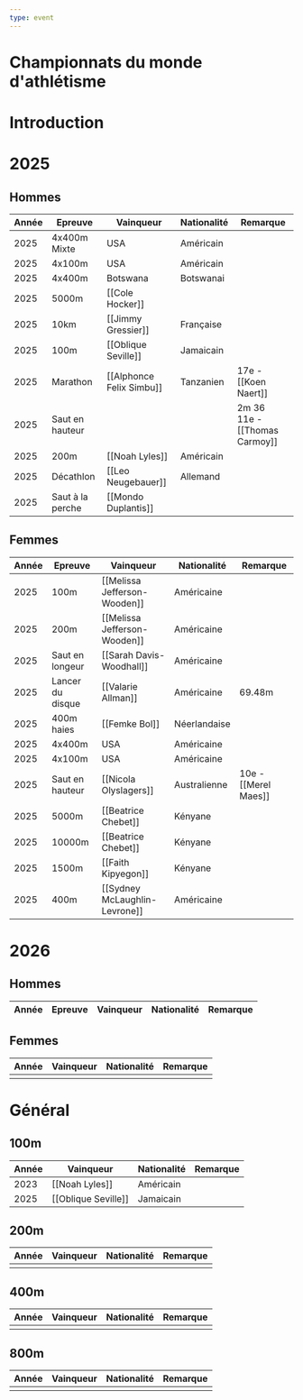 ```yaml
---
type: event
---
```


# Championnats du monde d'athlétisme

# Introduction

# 2025

## Hommes

| Année | Epreuve          | Vainqueur           | Nationalité | Remarque                         |
| ----- | ---------------- | ------------------- | ----------- | -------------------------------- |
| 2025  | 4x400m Mixte     | USA                 | Américain   |                                  |
| 2025  | 4x100m           | USA                 | Américain   |                                  |
| 2025  | 4x400m           | Botswana            | Botswanai   |                                  |
| 2025  | 5000m            | [[Cole Hocker]]     |             |                                  |
| 2025  | 10km             | [[Jimmy Gressier]]  | Française   |                                  |
| 2025  | 100m             | [[Oblique Seville]] | Jamaicain   |                                  |
| 2025  | Marathon         | [[Alphonce Felix Simbu]]  | Tanzanien   | 17e - [[Koen Naert]]             |
| 2025  | Saut en hauteur  |                     |             | 2m 36<br>11e - [[Thomas Carmoy]] |
| 2025  | 200m             | [[Noah Lyles]]      | Américain   |                                  |
| 2025  | Décathlon        | [[Leo Neugebauer]]  | Allemand    |                                  |
| 2025  | Saut à la perche | [[Mondo Duplantis]] |             |                                  |
## Femmes

| Année | Epreuve          | Vainqueur                     | Nationalité  | Remarque             |
| ----- | ---------------- | ----------------------------- | ------------ | -------------------- |
| 2025  | 100m             | [[Melissa Jefferson-Wooden]]  | Américaine   |                      |
| 2025  | 200m             | [[Melissa Jefferson-Wooden]]  | Américaine   |                      |
| 2025  | Saut en longeur  | [[Sarah Davis-Woodhall]]      | Américaine   |                      |
| 2025  | Lancer du disque | [[Valarie Allman]]            | Américaine   | 69.48m               |
| 2025  | 400m haies       | [[Femke Bol]]                 | Néerlandaise |                      |
| 2025  | 4x400m           | USA                           | Américaine   |                      |
| 2025  | 4x100m           | USA                           | Américaine   |                      |
| 2025  | Saut en hauteur  | [[Nicola Olyslagers]]         | Australienne | 10e - [[Merel Maes]] |
| 2025  | 5000m            | [[Beatrice Chebet]]           | Kényane      |                      |
| 2025  | 10000m           | [[Beatrice Chebet]]           | Kényane      |                      |
| 2025  | 1500m            | [[Faith Kipyegon]]            | Kényane      |                      |
| 2025  | 400m             | [[Sydney McLaughlin-Levrone]] | Américaine   |                      |
# 2026

## Hommes

| Année | Epreuve | Vainqueur | Nationalité | Remarque |
| ----- | ------- | --------- | ----------- | -------- |

## Femmes

| Année | Vainqueur | Nationalité | Remarque |
| ----- | --------- | ----------- | -------- |
|       |           |             |          |
# Général

## 100m

| Année | Vainqueur           | Nationalité | Remarque |
| ----- | ------------------- | ----------- | -------- |
| 2023  | [[Noah Lyles]]      | Américain   |          |
| 2025  | [[Oblique Seville]] | Jamaicain   |          |

## 200m

| Année | Vainqueur | Nationalité | Remarque |
| ----- | --------- | ----------- | -------- |
|       |           |             |          |

## 400m

| Année | Vainqueur | Nationalité | Remarque |
| ----- | --------- | ----------- | -------- |
|       |           |             |          |

## 800m

| Année | Vainqueur | Nationalité | Remarque |
| ----- | --------- | ----------- | -------- |
|       |           |             |          |
